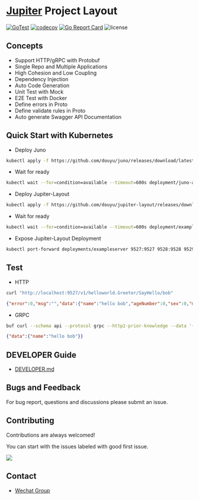 [Jupiter](https://github.com/douyu/jupiter) Project Layout
===

[![GoTest](https://github.com/douyu/jupiter-layout/workflows/Go/badge.svg)](https://github.com/douyu/jupiter-layout/actions)
[![codecov](https://codecov.io/gh/douyu/jupiter-layout/branch/main/graph/badge.svg?token=DO7GHMMELG)](https://codecov.io/gh/douyu/jupiter-layout)
[![Go Report Card](https://goreportcard.com/badge/github.com/douyu/jupiter-layout)](https://goreportcard.com/report/github.com/douyu/jupiter-layout)
![license](https://img.shields.io/badge/license-Apache--2.0-green.svg)


Concepts
---

* Support HTTP/gRPC with Protobuf
* Single Repo and Multiple Applications
* High Cohesion and Low Coupling
* Dependency Injection
* Auto Code Generation
* Unit Test with Mock
* E2E Test with Docker
* Define errors in Proto
* Define validate rules in Proto
* Auto generate Swagger API Documentation

Quick Start with Kubernetes
---

* Deploy Juno

```bash
kubectl apply -f https://github.com/douyu/juno/releases/download/latest/install.yml
```

* Wait for ready

```bash
kubectl wait --for=condition=available --timeout=600s deployment/juno-admin -n default
```

* Deploy Jupiter-Layout

```bash
kubectl apply -f https://github.com/douyu/jupiter-layout/releases/download/latest/install.yml
```

* Wait for ready

```bash
kubectl wait --for=condition=available --timeout=600s deployment/exampleserver -n default
```

* Expose Jupiter-Layout Deployment

```bash
kubectl port-forward deployments/exampleserver 9527:9527 9528:9528 9529:9529 -n default
```

Test
---

* HTTP

```bash
curl "http://localhost:9527/v1/helloworld.Greeter/SayHello/bob"
```

```json
{"error":0,"msg":"","data":{"name":"hello bob","ageNumber":0,"sex":0,"metadata":null}}
```

* GRPC

```bash
buf curl --schema api --protocol grpc --http2-prior-knowledge --data '{"name":"bob"}' http://localhost:9528/helloworld.v1.GreeterService/SayHello
```

```json
{"data":{"name":"hello bob"}}
```

DEVELOPER Guide
---

* [DEVELOPER.md](DEVELOPER.md)

Bugs and Feedback
---

For bug report, questions and discussions please submit an issue.

Contributing
---

Contributions are always welcomed!

You can start with the issues labeled with good first issue.

<a href="https://github.com/douyu/jupiter-layout/graphs/contributors">
  <img src="https://contrib.rocks/image?repo=douyu/jupiter-layout" />
</a>

Contact
---

* [Wechat Group](https://jupiter.douyu.com/join/#%E5%BE%AE%E4%BF%A1)
